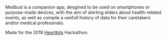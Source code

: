 Medbud is a companion app, desgined to be used on smartphones or purpose-made devices, with the aim of alerting elders about health-related events, as well as compile a usefull history of data for their caretakers and/or medical professinals.

Made for the 2019 [Heartbits](heartbits.pt) Hackathon.

